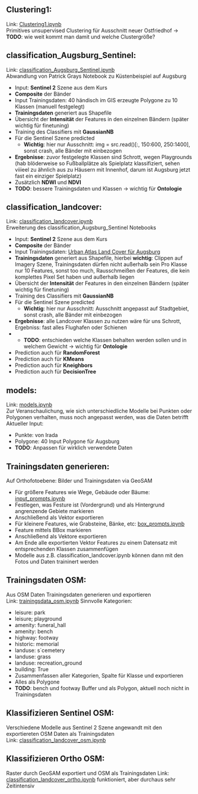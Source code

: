 ## Clustering1:
Link: [Clustering1.ipynb](https://github.com/Leonieen/UGS/blob/main/Notebooks_funktionieren/Clustering1.ipynb) <br>
Primitives unsupervised Clustering für Ausschnitt neuer Ostfriedhof -> **TODO**: wie weit kommt man damit und welche Clustergröße?

## classification_Augsburg_Sentinel:
Link: [classification_Augsburg_Sentinel.ipynb](https://github.com/Leonieen/UGS/blob/main/Notebooks_funktionieren/classification_Augsburg_Sentinel.ipynb) <br>
Abwandlung von Patrick Grays Notebook zu Küstenbeispiel auf Augsburg
* Input: **Sentinel 2** Szene aus dem Kurs
* **Composite** der Bänder
* Input Trainingsdaten: 40 händisch im GIS erzeugte Polygone zu 10 Klassen (manuell festgelegt)
* **Trainingsdaten** generiert aus Shapefile
* Übersicht der **Intensität** der Features in den einzelnen Bändern (später wichtig für finetuning)
* Training des Classifiers mit **GaussianNB**
* Für die Sentinel Szene predicted
  * **Wichtig**: hier nur Ausschnitt: img = src.read()[:, 150:600, 250:1400], sonst crash, alle Bänder mit einbezogen
* **Ergebnisse**: zuvor festgelegte Klassen sind Schrott, wegen Playgrounds (hab blöderweise so Fußballplätze als Spielplatz klassifiziert,
  sehen viiieel zu ähnlich aus zu Häusern mit Innenhof, darum ist Augsburg jetzt fast ein einziger Spielplatz)
* Zusätzlich **NDWI** und **NDVI**
* **TODO**: bessere Trainingsdaten und Klassen -> wichtig für **Ontologie**

## classification_landcover:
Link: [classification_landcover.ipynb](https://github.com/Leonieen/UGS/blob/main/Notebooks_funktionieren/classification_landcover.ipynb) <br>
Erweiterung des classification_Augsburg_Sentinel Notebooks
* Input: **Sentinel 2** Szene aus dem Kurs
* **Composite** der Bänder
* Input Trainingsdaten: [Urban Atlas Land Cover für Augsburg](https://land.copernicus.eu/en/products/urban-atlas/urban-atlas-2018)
* **Trainingsdaten** generiert aus Shapefile, hierbei **wichtig**: Clippen auf Imagery Szene, Trainingsdaten dürfen nicht außerhalb sein
  Pro Klasse nur 10 Features, sonst too much, Rausschmeißen der Features, die kein komplettes Pixel Set haben und außerhalb liegen
* Übersicht der **Intensität** der Features in den einzelnen Bändern (später wichtig für finetuning)
* Training des Classifiers mit **GaussianNB**
* Für die Sentinel Szene predicted
  * **Wichtig**: hier nur Ausschnitt: Ausschnitt angepasst auf Stadtgebiet, sonst crash, alle Bänder mit einbezogen
* **Ergebnisse**: alle Landcover Klassen zu nutzen wäre für uns Schrott, Ergebniss: fast alles Flughafen oder Schienen
* * **TODO**: entschieden welche Klassen behalten werden sollen und in welchem Gewicht -> wichtig für **Ontologie**
* Prediction auch für **RandomForest**
* Prediction auch für **KMeans**
* Prediction auch für **Kneighbors**
* Prediction auch für **DecisionTree**

## models:
Link: [models.ipynb](https://github.com/Leonieen/UGS/blob/main/Notebooks_funktionieren/models.ipynb) <br>
Zur Veranschaulichung, wie sich unterschiedliche Modelle bei Punkten oder Polygonen verhalten, muss noch angepasst werden, was die Daten betrifft <br>
Aktueller Input:
* Punkte: von Irada
* Polygone: 40 Input Polygone für Augsburg
* **TODO**: Anpassen für wirklich verwendete Daten

## Trainingsdaten generieren:
Auf Orthofotoebene: Bilder und Trainingsdaten via GeoSAM <br>
* Für größere Features wie Wege, Gebäude oder Bäume: [input_prompts.ipynb](https://github.com/Leonieen/UGS/blob/main/Notebooks_funktionieren/input_prompts.ipynb)
 * Festlegen, was Festure ist (Vordergrund) und als Hintergrund angrenzende Gebiete markieren
 * Anschließend als Vektor exportieren
* Für kleinere Features, wie Grabsteine, Bänke, etc: [box_prompts.ipynb](https://github.com/Leonieen/UGS/blob/main/Notebooks_funktionieren/box_prompts.ipynb)
 * Feature mittels BBox markieren
 * Anschließend als Vektore exportieren
* Am Ende alle exportierten Vektor Features zu einem Datensatz mit entsprechenden Klassen zusammenfügen
* Modelle aus z.B. classification_landcover.ipynb können dann mit den Fotos und Daten traininert werden

## Trainingsdaten OSM:
Aus OSM Daten Trainingsdaten generieren und exportieren <br>
Link: [trainingsdata_osm.ipynb](https://github.com/Leonieen/UGS/blob/main/Notebooks_funktionieren/trainingsdata_osm.ipynb)
Sinnvolle Kategorien:
* leisure: park
* leisure; playground
* amenity: funeral_hall
* amenity: bench
* highway: footway
* historic: memorial
* landuse: s´cemetery
* landuse: grass
* landuse: recreation_ground
* building: True
* Zusammenfassen aller Kategorien, Spalte für Klasse und exportieren
* Alles als Polygone
* **TODO**: bench und footway Buffer und als Polygon, aktuell noch nicht in Trainingsdaten

## Klassifizieren Sentinel OSM:
Verschiedene Modelle aus Sentinel 2 Szene angewandt mit den exportiereten OSM Daten als Trainingsdaten <br>
Link: [classification_landcover_osm.ipynb](https://github.com/Leonieen/UGS/blob/main/Notebooks_funktionieren/classification_landcover_osm.ipynb)

## Klassifizieren Ortho OSM:
Raster durch GeoSAM exportiert und OSM als Trainingsdaten
Link: [classification_landcover_ortho.ipynb](https://github.com/Leonieen/UGS/blob/main/Notebooks_funktionieren/classification_landcover_ortho.ipynb)
funktioniert, aber durchaus sehr Zeitintensiv

